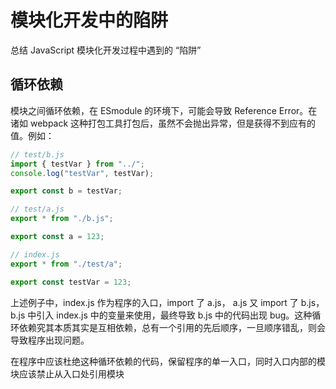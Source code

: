 # 模块化开发中的陷阱

总结 JavaScript 模块化开发过程中遇到的 “陷阱”

## 循环依赖

模块之间循环依赖，在 ESmodule 的环境下，可能会导致 Reference Error。在诸如 webpack 这种打包工具打包后，虽然不会抛出异常，但是获得不到应有的值。例如：

```js
// test/b.js
import { testVar } from "../";
console.log("testVar", testVar);

export const b = testVar;

// test/a.js
export * from "./b.js";

export const a = 123;

// index.js 
export * from "./test/a";

export const testVar = 123;
```

上述例子中，index.js 作为程序的入口，import 了 a.js， a.js 又 import 了 b.js， b.js 中引入 index.js 中的变量来使用，最终导致 b.js 中的代码出现 bug。这种循环依赖究其本质其实是互相依赖，总有一个引用的先后顺序，一旦顺序错乱，则会导致程序出现问题。

在程序中应该杜绝这种循环依赖的代码，保留程序的单一入口，同时入口内部的模块应该禁止从入口处引用模块